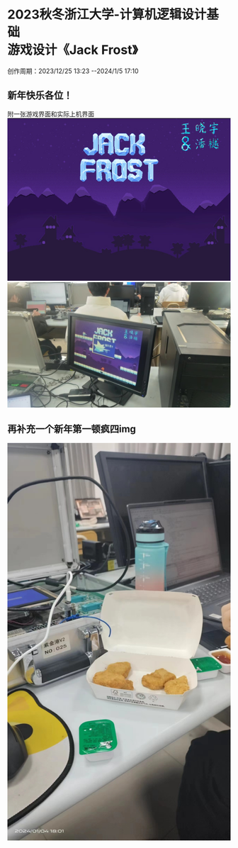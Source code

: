 # 2023秋冬浙江大学-计算机逻辑设计基础<br>游戏设计《Jack Frost》 
创作周期：2023/12/25 13:23 --2024/1/5 17:10
## 新年快乐各位！
附一张游戏界面和实际上机界面<br>
![原图](./working_doc/素材导出/shapes/images/bg33.jpg "原图")
![原图](./working_doc/素材导出/shapes/images/new.jpg "原图")
## 再补充一个新年第一顿疯四img
![原图](./working_doc/素材导出/shapes/images/kfc.jpg "原图")